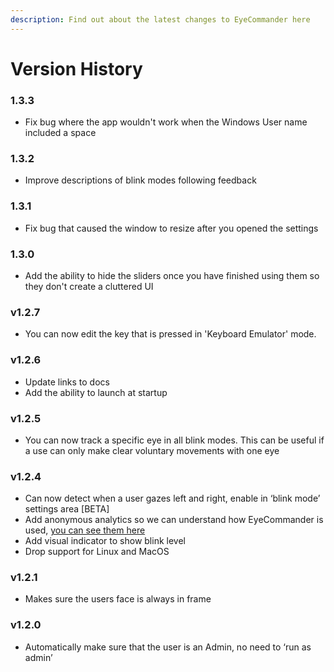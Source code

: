 ```yaml
---
description: Find out about the latest changes to EyeCommander here
---
```


# Version History

### 1.3.3

- Fix bug where the app wouldn't work when the Windows User name included a space

### 1.3.2

- Improve descriptions of blink modes following feedback

### 1.3.1

- Fix bug that caused the window to resize after you opened the settings

### 1.3.0

- Add the ability to hide the sliders once you have finished using them so they don't create a cluttered UI

### v1.2.7

- You can now edit the key that is pressed in 'Keyboard Emulator' mode.

### v1.2.6

- Update links to docs
- Add the ability to launch at startup

### v1.2.5

- You can now track a specific eye in all blink modes. This can be useful if a use can only make clear voluntary movements with one eye

### v1.2.4

- Can now detect when a user gazes left and right, enable in ‘blink mode’ settings area \[BETA]
- Add anonymous analytics so we can understand how EyeCommander is used, [you can see them here](https://app.posthog.com/shared_dashboard/imBogUN3_VGNTZCIZjlVjKgPqzovAA)
- Add visual indicator to show blink level
- Drop support for Linux and MacOS

### v1.2.1

- Makes sure the users face is always in frame

### v1.2.0

- Automatically make sure that the user is an Admin, no need to ‘run as admin’
